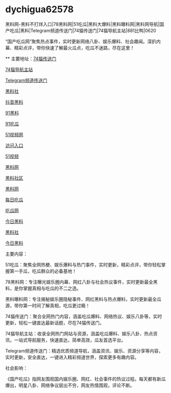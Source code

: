 # dychigua62578
黑料网-黑料不打烊入口|78黑料网|51吃瓜|黑料大爆料|黑料曝料网|黑料网导航|国产吃瓜|黑料|Telegram频道传送门|74猫传送门|74猫导航主站|881比鸭|0620

“国产吃瓜网”聚焦热点事件，实时更新网络八卦、娱乐爆料、社会趣闻。深扒内幕、精彩点评，带你快速了解最火瓜点，吃瓜不迷路，尽在这里！

** 主要地址：<a href="https://74mao.com/">74猫传送门</a>

<a href="https://74mao.com/">74猫导航主站</a>

<a href="https://74mao.com/">Telegram频道传送门</a>

<a href="https://hl284.pages.dev/">黑料社</a>

<a href="https://hl242.pages.dev/">抖音黑料</a>

<a href="https://heiliaochiguada.pages.dev/">91黑料</a>

<a href="https://91chiguazhongxin.pages.dev/">91吃瓜</a>

<a href="https://hj-1301.pages.dev/">51视频网</a>

<a href="https://hj-1295.pages.dev/">访问入口</a>

<a href="https://hj-1282.pages.dev/">51视频</a>

<a href="https://hl4546.pages.dev/">黑料网</a>

<a href="https://hl186.pages.dev/">黑料社区</a>

<a href="https://hl182-5ms.pages.dev/">黑料网</a>

<a href="https://hl336.pages.dev/">每日吃瓜</a>

<a href="https://hl332.pages.dev/">吃瓜网</a>

<a href="https://hl328.pages.dev/">今日黑料</a>

<a href="https://hl314.pages.dev/">黑料社</a>

<a href="https://hl312.pages.dev/">今日黑料</a>

主要内容：

51吃瓜：聚焦全网热梗、娱乐爆料与热门事件，实时更新，精彩点评，带你轻松掌握第一手瓜，吃瓜群众的必备基地！

78黑料网：专注曝光娱乐圈内幕、网红八卦与社会热议事件，实时更新最全黑料，是你掌握真相与吃瓜的不二之选。

黑料曝料网：专注揭秘娱乐圈隐秘事件、网红黑料与热点爆料，实时更新最全瓜源，带你第一时间了解真相，吃瓜更过瘾！

74猫传送门：聚合全网热门内容，涵盖吃瓜爆料、网络热议、娱乐八卦等，实时更新，轻松一键直达最新话题，尽在74猫传送门。

74猫导航主站：收录全网热门网站与资源，涵盖吃瓜爆料、娱乐八卦、热点资讯，一站式导航服务，快速直达，简单高效，瓜友首选平台。

Telegram频道传送门：精选优质频道导航，涵盖资讯、娱乐、资源分享等内容，实时更新，安全直达，一键进入精彩频道世界，探索更多有趣内容。

社会影响：

《国产吃瓜》指网友围观国内娱乐圈、网红、社会事件的热议过程。每天都有新瓜爆出，明星八卦、网络争议层出不穷，网友热情围观，评论不断。
